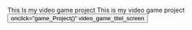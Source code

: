 This Is my video game project
This is my video game project 
<button> onclick="game_Project()" video_game_titel_screen</button>

<script> function game_Project(){ window.location.href="title.html" } </script>
